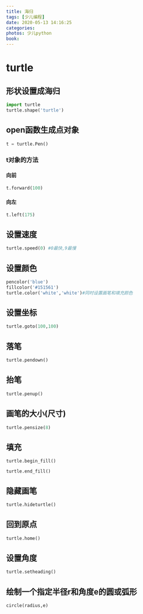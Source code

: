 ```yaml
---
title: 海归
tags: [少儿编程]
date: 2020-05-13 14:16:25
categories: 
photos: 少儿python
book:
---
```


# turtle

## 形状设置成海归

```python
import turtle
turtle.shape('turtle')
```

## open函数生成点对象

```python
t = turtle.Pen()
```

### t对象的方法

#### 向前

```python
t.forward(100)
```

#### 向左

```python
t.left(175)
```

## 设置速度

```python
turtle.speed(0) #0最快,9最慢
```

## 设置颜色

```python
pencolor('blue')
fillcolor('#151561')
turtle.color('white','white')#同时设置画笔和填充颜色
```

## 设置坐标

```python
turtle.goto(100,100)
```

## 落笔

```python
turtle.pendown()
```

## 抬笔

```python
turtle.penup()
```

## 画笔的大小(尺寸)

```python
turtle.pensize(8)
```

## 填充

```
turtle.begin_fill()

turtle.end_fill()

```

## 隐藏画笔

```python
turtle.hideturtle()
```

## 回到原点

```python
turtle.home()
```

## 设置角度

```python
turtle.setheading()
```

## 绘制一个指定半径r和角度e的圆或弧形 

```
circle(radius,e)
```

